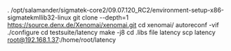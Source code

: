. /opt/salamander/sigmatek-core2/09.07.120_RC2/environment-setup-x86-sigmatekmllib32-linux
git clone --depth=1 https://source.denx.de/Xenomai/xenomai.git
cd xenomai/
autoreconf -vif
./configure
cd testsuite/latency
make -j8
cd .libs
file latency 
scp latency root@192.168.1.37:/home/root/latency